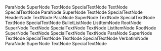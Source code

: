 ParaNode
    SuperNode
        TextNode
        SpecialTextNode
        TextNode
        SpecialTextNode
ParaNode
    SuperNode
        TextNode
        SpecialTextNode
HeaderNode
    TextNode
ParaNode
    SuperNode
        TextNode
        SpecialTextNode
        TextNode
        SpecialTextNode
BulletListNode
    ListItemNode
        RootNode
            SuperNode
                TextNode
                SpecialTextNode
                TextNode
    ListItemNode
        RootNode
            SuperNode
                TextNode
                SpecialTextNode
                TextNode
ParaNode
    SuperNode
        TextNode
        SpecialTextNode
        TextNode
        SpecialTextNode
VerbatimNode
ParaNode
    SuperNode
        TextNode
        SpecialTextNode